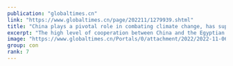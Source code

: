 ```yaml
---
publication: "globaltimes.cn"
link: "https://www.globaltimes.cn/page/202211/1279939.shtml"
title: "China plays a pivotal role in combating climate change, has supported various related projects: Egyptian Ambassador "
excerpt: "The high level of cooperation between China and the Egyptian presidency of COP27 continues to become stronger, with far reaching results that will have a lasting positive impact for both peoples and t"
image: "https://www.globaltimes.cn/Portals/0/attachment/2022/2022-11-06/8f25207c-64e3-4e1d-bfd1-ba3da6750b77_s.jpeg"
group: con
rank: 7
---
```

